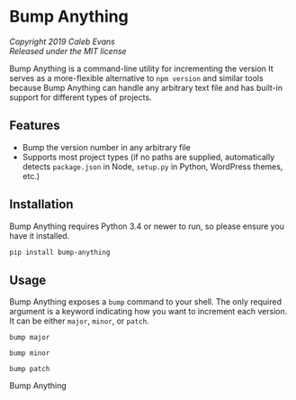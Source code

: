 # Bump Anything

*Copyright 2019 Caleb Evans*  
*Released under the MIT license*

Bump Anything is a command-line utility for incrementing the version  It serves
as a more-flexible alternative to `npm version` and similar tools because
Bump Anything can handle any arbitrary text file and has built-in support for
different types of projects.

## Features

- Bump the version number in any arbitrary file
- Supports most project types (if no paths are supplied, automatically detects `package.json` in Node, `setup.py` in Python, WordPress themes, etc.)

## Installation

Bump Anything requires Python 3.4 or newer to run, so please ensure you have it
installed.

```sh
pip install bump-anything
```

## Usage

Bump Anything exposes a `bump` command to your shell. The only required argument
is a keyword indicating how you want to increment each version. It can be either
`major`, `minor`, or `patch`.


```
bump major
```

```
bump minor
```

```
bump patch
```

Bump Anything 
